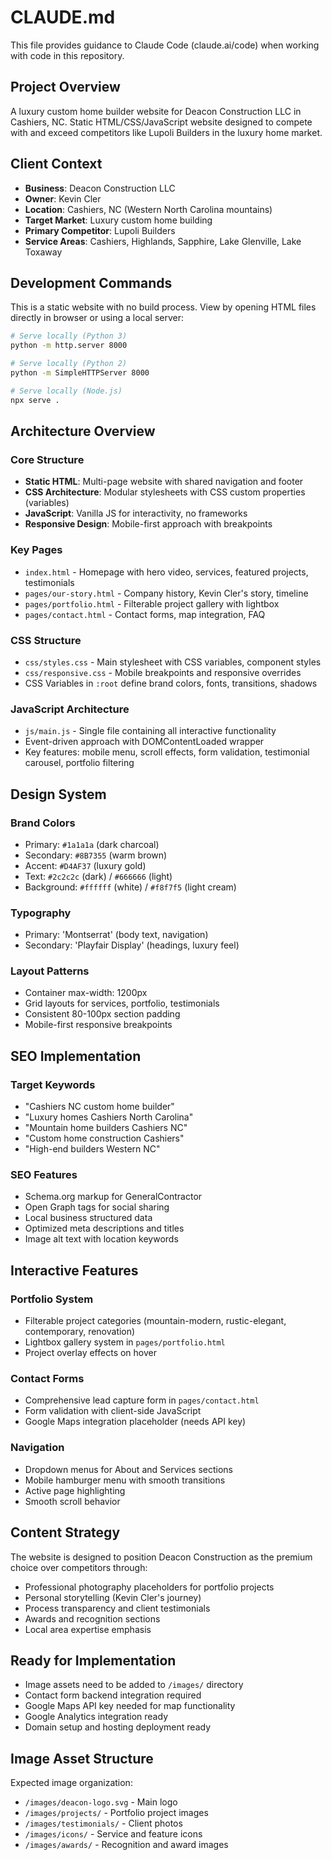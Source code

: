 # CLAUDE.md

This file provides guidance to Claude Code (claude.ai/code) when working with code in this repository.

## Project Overview
A luxury custom home builder website for Deacon Construction LLC in Cashiers, NC. Static HTML/CSS/JavaScript website designed to compete with and exceed competitors like Lupoli Builders in the luxury home market.

## Client Context
- **Business**: Deacon Construction LLC
- **Owner**: Kevin Cler
- **Location**: Cashiers, NC (Western North Carolina mountains)
- **Target Market**: Luxury custom home building
- **Primary Competitor**: Lupoli Builders
- **Service Areas**: Cashiers, Highlands, Sapphire, Lake Glenville, Lake Toxaway

## Development Commands
This is a static website with no build process. View by opening HTML files directly in browser or using a local server:

```bash
# Serve locally (Python 3)
python -m http.server 8000

# Serve locally (Python 2)
python -m SimpleHTTPServer 8000

# Serve locally (Node.js)
npx serve .
```

## Architecture Overview

### Core Structure
- **Static HTML**: Multi-page website with shared navigation and footer
- **CSS Architecture**: Modular stylesheets with CSS custom properties (variables)
- **JavaScript**: Vanilla JS for interactivity, no frameworks
- **Responsive Design**: Mobile-first approach with breakpoints

### Key Pages
- `index.html` - Homepage with hero video, services, featured projects, testimonials
- `pages/our-story.html` - Company history, Kevin Cler's story, timeline
- `pages/portfolio.html` - Filterable project gallery with lightbox
- `pages/contact.html` - Contact forms, map integration, FAQ

### CSS Structure
- `css/styles.css` - Main stylesheet with CSS variables, component styles
- `css/responsive.css` - Mobile breakpoints and responsive overrides
- CSS Variables in `:root` define brand colors, fonts, transitions, shadows

### JavaScript Architecture
- `js/main.js` - Single file containing all interactive functionality
- Event-driven approach with DOMContentLoaded wrapper
- Key features: mobile menu, scroll effects, form validation, testimonial carousel, portfolio filtering

## Design System

### Brand Colors
- Primary: `#1a1a1a` (dark charcoal)
- Secondary: `#8B7355` (warm brown)
- Accent: `#D4AF37` (luxury gold)
- Text: `#2c2c2c` (dark) / `#666666` (light)
- Background: `#ffffff` (white) / `#f8f7f5` (light cream)

### Typography
- Primary: 'Montserrat' (body text, navigation)
- Secondary: 'Playfair Display' (headings, luxury feel)

### Layout Patterns
- Container max-width: 1200px
- Grid layouts for services, portfolio, testimonials
- Consistent 80-100px section padding
- Mobile-first responsive breakpoints

## SEO Implementation

### Target Keywords
- "Cashiers NC custom home builder"
- "Luxury homes Cashiers North Carolina"
- "Mountain home builders Cashiers NC"
- "Custom home construction Cashiers"
- "High-end builders Western NC"

### SEO Features
- Schema.org markup for GeneralContractor
- Open Graph tags for social sharing
- Local business structured data
- Optimized meta descriptions and titles
- Image alt text with location keywords

## Interactive Features

### Portfolio System
- Filterable project categories (mountain-modern, rustic-elegant, contemporary, renovation)
- Lightbox gallery system in `pages/portfolio.html`
- Project overlay effects on hover

### Contact Forms
- Comprehensive lead capture form in `pages/contact.html`
- Form validation with client-side JavaScript
- Google Maps integration placeholder (needs API key)

### Navigation
- Dropdown menus for About and Services sections
- Mobile hamburger menu with smooth transitions
- Active page highlighting
- Smooth scroll behavior

## Content Strategy
The website is designed to position Deacon Construction as the premium choice over competitors through:
- Professional photography placeholders for portfolio projects
- Personal storytelling (Kevin Cler's journey)
- Process transparency and client testimonials
- Awards and recognition sections
- Local area expertise emphasis

## Ready for Implementation
- Image assets need to be added to `/images/` directory
- Contact form backend integration required
- Google Maps API key needed for map functionality
- Google Analytics integration ready
- Domain setup and hosting deployment ready

## Image Asset Structure
Expected image organization:
- `/images/deacon-logo.svg` - Main logo
- `/images/projects/` - Portfolio project images
- `/images/testimonials/` - Client photos
- `/images/icons/` - Service and feature icons
- `/images/awards/` - Recognition and award images